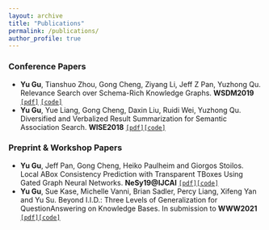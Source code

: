```yaml
---
layout: archive
title: "Publications"
permalink: /publications/
author_profile: true
---
```

<!-- 
{% if author.googlescholar %}
  You can also find my articles on <u><a href="{{author.googlescholar}}">my Google Scholar profile</a>.</u>
{% endif %}

{% include base_path %}

{% for post in site.publications reversed %}
  {% include archive-single.html %}
{% endfor %} -->

### Conference Papers

* **Yu Gu**, Tianshuo Zhou, Gong Cheng, Ziyang Li, Jeff Z Pan, Yuzhong Qu. Relevance Search over Schema-Rich Knowledge Graphs. **WSDM2019** [`[pdf]`](http://ws.nju.edu.cn/relevance/relsue/relsue-wsdm2019-cr.pdf) [`[code]`](http://ws.nju.edu.cn/relevance/relsue/)
* **Yu Gu**, Yue Liang, Gong Cheng, Daxin Liu, Ruidi Wei, Yuzhong Qu. Diversified and Verbalized Result Summarization for Semantic Association Search. **WISE2018** [`[pdf]`](http://ws.nju.edu.cn/association/summ2018/wise18_extended.pdf)[`[code]`]()


### Preprint & Workshop Papers

* **Yu Gu**, Jeff Pan, Gong Cheng, Heiko Paulheim and Giorgos Stoilos. Local ABox Consistency Prediction with Transparent TBoxes Using Gated Graph Neural Networks. **NeSy19@IJCAI** [`[pdf]`]()[`[code]`]() 
* **Yu Gu**, Sue Kase, Michelle Vanni, Brian Sadler, Percy Liang, Xifeng Yan and Yu Su. Beyond I.I.D.: Three Levels of Generalization for QuestionAnswering on Knowledge Bases. In submission to **WWW2021** [`[pdf]`]()[`[code]`]() 

